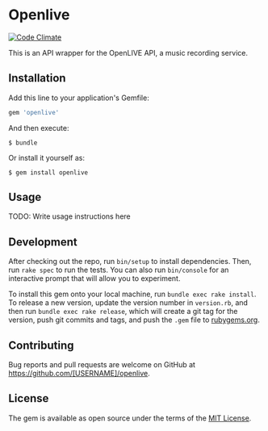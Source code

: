# Openlive

[![Code Climate](https://codeclimate.com/github/piratestudios/openlive/badges/gpa.svg)](https://codeclimate.com/github/piratestudios/openlive)

This is an API wrapper for the OpenLIVE API, a music recording service.


## Installation

Add this line to your application's Gemfile:

```ruby
gem 'openlive'
```

And then execute:

    $ bundle

Or install it yourself as:

    $ gem install openlive

## Usage

TODO: Write usage instructions here

## Development

After checking out the repo, run `bin/setup` to install dependencies. Then, run `rake spec` to run the tests. You can also run `bin/console` for an interactive prompt that will allow you to experiment.

To install this gem onto your local machine, run `bundle exec rake install`. To release a new version, update the version number in `version.rb`, and then run `bundle exec rake release`, which will create a git tag for the version, push git commits and tags, and push the `.gem` file to [rubygems.org](https://rubygems.org).

## Contributing

Bug reports and pull requests are welcome on GitHub at https://github.com/[USERNAME]/openlive.


## License

The gem is available as open source under the terms of the [MIT License](http://opensource.org/licenses/MIT).

